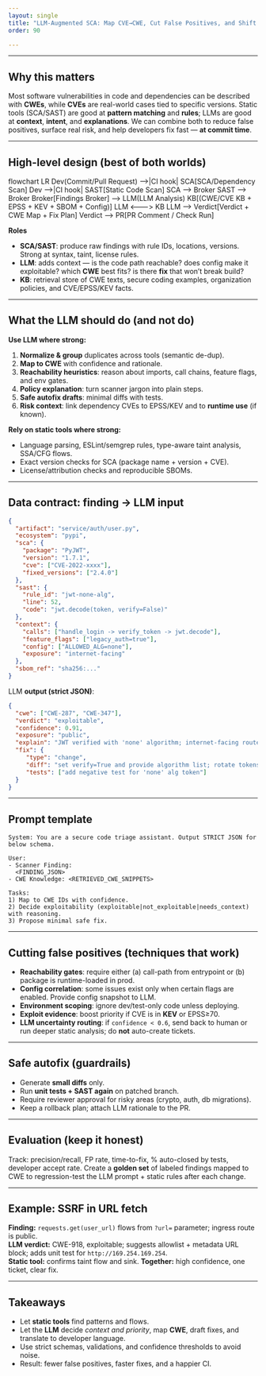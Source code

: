 ```yaml
---
layout: single
title: "LLM‑Augmented SCA: Map CVE→CWE, Cut False Positives, and Shift Left"
order: 90

---
```

---

## Why this matters

Most software vulnerabilities in code and dependencies can be described with **CWEs**, while **CVEs** are real-world cases tied to specific versions. Static tools (SCA/SAST) are good at **pattern matching** and **rules**; LLMs are good at **context**, **intent**, and **explanations**. We can combine both to reduce false positives, surface real risk, and help developers fix fast — **at commit time**.

---

## High-level design (best of both worlds)

<div class="mermaid">
flowchart LR
  Dev(Commit/Pull Request) -->|CI hook| SCA[SCA/Dependency Scan]
  Dev -->|CI hook| SAST[Static Code Scan]
  SCA --> Broker
  SAST --> Broker
  Broker[Findings Broker] --> LLM(LLM Analysis)
  KB[(CWE/CVE KB + EPSS + KEV + SBOM + Config)]
  LLM <---> KB
  LLM --> Verdict[Verdict + CWE Map + Fix Plan]
  Verdict --> PR[PR Comment / Check Run]
</div>

**Roles**  
- **SCA/SAST**: produce raw findings with rule IDs, locations, versions. Strong at syntax, taint, license rules.  
- **LLM**: adds context — is the code path reachable? does config make it exploitable? which **CWE** best fits? is there **fix** that won’t break build?  
- **KB**: retrieval store of CWE texts, secure coding examples, organization policies, and CVE/EPSS/KEV facts.

---

## What the LLM should do (and not do)

**Use LLM where strong:**  
1) **Normalize & group** duplicates across tools (semantic de-dup).  
2) **Map to CWE** with confidence and rationale.  
3) **Reachability heuristics**: reason about imports, call chains, feature flags, and env gates.  
4) **Policy explanation**: turn scanner jargon into plain steps.  
5) **Safe autofix drafts**: minimal diffs with tests.  
6) **Risk context**: link dependency CVEs to EPSS/KEV and to **runtime use** (if known).

**Rely on static tools where strong:**  
- Language parsing, ESLint/semgrep rules, type-aware taint analysis, SSA/CFG flows.  
- Exact version checks for SCA (package name + version + CVE).  
- License/attribution checks and reproducible SBOMs.

---

## Data contract: finding → LLM input

```json
{
  "artifact": "service/auth/user.py",
  "ecosystem": "pypi",
  "sca": {
    "package": "PyJWT",
    "version": "1.7.1",
    "cve": ["CVE-2022-xxxx"],
    "fixed_versions": ["2.4.0"]
  },
  "sast": {
    "rule_id": "jwt-none-alg",
    "line": 52,
    "code": "jwt.decode(token, verify=False)"
  },
  "context": {
    "calls": ["handle_login -> verify_token -> jwt.decode"],
    "feature_flags": ["legacy_auth=true"],
    "config": ["ALLOWED_ALG=none"],
    "exposure": "internet-facing"
  },
  "sbom_ref": "sha256:..."
}
```

LLM **output (strict JSON)**:

```json
{
  "cwe": ["CWE-287", "CWE-347"],
  "verdict": "exploitable",
  "confidence": 0.91,
  "exposure": "public",
  "explain": "JWT verified with 'none' algorithm; internet-facing route; legacy_auth enabled.",
  "fix": {
     "type": "change",
     "diff": "set verify=True and provide algorithm list; rotate tokens",
     "tests": ["add negative test for 'none' alg token"]
  }
}
```

---

## Prompt template
```
System: You are a secure code triage assistant. Output STRICT JSON for below schema.

User:
- Scanner Finding:
  <FINDING_JSON>
- CWE Knowledge: <RETRIEVED_CWE_SNIPPETS>

Tasks:
1) Map to CWE IDs with confidence.
2) Decide exploitability (exploitable|not_exploitable|needs_context) with reasoning.
3) Propose minimal safe fix.
```

---

## Cutting false positives (techniques that work)

- **Reachability gates**: require either (a) call-path from entrypoint or (b) package is runtime-loaded in prod.  
- **Config correlation**: some issues exist only when certain flags are enabled. Provide config snapshot to LLM.  
- **Environment scoping**: ignore dev/test-only code unless deploying.  
- **Exploit evidence**: boost priority if CVE is in **KEV** or EPSS≥70.  
- **LLM uncertainty routing**: if `confidence < 0.6`, send back to human or run deeper static analysis; do **not** auto-create tickets.

---

## Safe autofix (guardrails)

- Generate **small diffs** only.  
- Run **unit tests + SAST again** on patched branch.  
- Require reviewer approval for risky areas (crypto, auth, db migrations).  
- Keep a rollback plan; attach LLM rationale to the PR.  

---

## Evaluation (keep it honest)

Track: precision/recall, FP rate, time-to-fix, % auto-closed by tests, developer accept rate. Create a **golden set** of labeled findings mapped to CWE to regression-test the LLM prompt + static rules after each change.

---

## Example: SSRF in URL fetch

**Finding:** `requests.get(user_url)` flows from `?url=` parameter; ingress route is public.  
**LLM verdict:** CWE-918, exploitable; suggests allowlist + metadata URL block; adds unit test for `http://169.254.169.254`.  
**Static tool:** confirms taint flow and sink. **Together:** high confidence, one ticket, clear fix.

---

## Takeaways

- Let **static tools** find patterns and flows.  
- Let the **LLM** decide *context and priority*, map **CWE**, draft fixes, and translate to developer language.  
- Use strict schemas, validations, and confidence thresholds to avoid noise.  
- Result: fewer false positives, faster fixes, and a happier CI.
